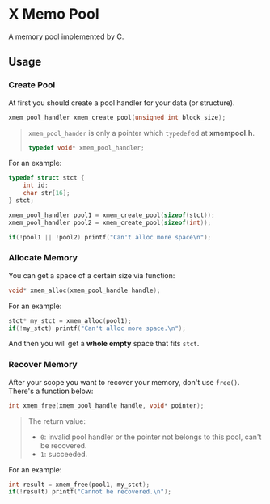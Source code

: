 # X Memo Pool

A memory pool implemented by C.

## Usage

### Create Pool

At first you should create a pool handler for your data (or structure).

```c
xmem_pool_handler xmem_create_pool(unsigned int block_size);
```

> `xmem_pool_hander` is only a pointer which `typedef`ed at **xmempool.h**.
>
> ```c
> typedef void* xmem_pool_handler;
> ```

For an example:

```c
typedef struct stct {
    int id;
    char str[16];
} stct;

xmem_pool_handler pool1 = xmem_create_pool(sizeof(stct));
xmem_pool_handler pool2 = xmem_create_pool(sizeof(int));

if(!pool1 || !pool2) printf("Can't alloc more space\n");
```

### Allocate Memory

You can get a space of a certain size via function:

```c
void* xmem_alloc(xmem_pool_handle handle);
```

For an example:

```c
stct* my_stct = xmem_alloc(pool1);
if(!my_stct) printf("Can't alloc more space.\n");
```

And then you will get a **whole empty** space that fits `stct`.

### Recover Memory

After your scope you want to recover your memory, don't use `free()`. There's a function below:

```c
int xmem_free(xmem_pool_handle handle, void* pointer);
```

> The return value:
> + `0`: invalid pool handler or the pointer not belongs to this pool, can't be recovered.
> + `1`: succeeded.

For an example:

```c
int result = xmem_free(pool1, my_stct);
if(!result) printf("Cannot be recovered.\n");
```

